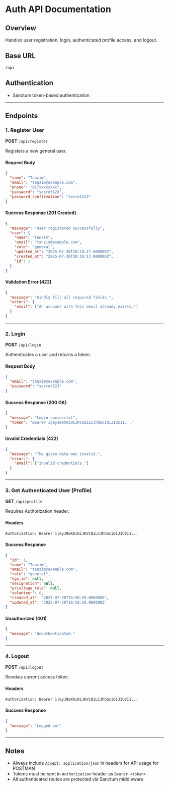 # Auth API Documentation

## Overview
Handles user registration, login, authenticated profile access, and logout.

## Base URL
```
/api
```

## Authentication
- Sanctum token-based authentication

---

## Endpoints

### 1. Register User
**POST** `/api/register`

Registers a new general user.

#### Request Body
```json
{
  "name": "Tanzim",
  "email": "tanzim@example.com",
  "phone": "017xxxxxxxx",
  "password": "secret123",
  "password_confirmation": "secret123"
}
```

#### Success Response (201 Created)
```json
{
  "message": "User registered successfully",
  "user": {
    "name": "Tanzim",
    "email": "tanzim@example.com",
    "role": "general",
    "updated_at": "2025-07-30T20:19:17.000000Z",
    "created_at": "2025-07-30T20:19:17.000000Z",
    "id": 1
  }
}
```

#### Validation Error (422)
```json
{
  "message": "Kindly fill all required fields.",
  "errors": {
    "email": ["An account with this email already exists."]
  }
}
```

---

### 2. Login
**POST** `/api/login`

Authenticates a user and returns a token.

#### Request Body
```json
{
  "email": "tanzim@example.com",
  "password": "secret123"
}
```

#### Success Response (200 OK)
```json
{
  "message": "Login successful",
  "token": "Bearer 1|eyJ0eXAiOiJKV1QiLCJhbGciOiJIUzI1..."
}
```

#### Invalid Credentials (422)
```json
{
  "message": "The given data was invalid.",
  "errors": {
    "email": ["Invalid credentials."]
  }
}
```

---

### 3. Get Authenticated User (Profile)
**GET** `/api/profile`

Requires Authorization header.

#### Headers
```
Authorization: Bearer 1|eyJ0eXAiOiJKV1QiLCJhbGciOiJIUzI1...
```

#### Success Response
```json
{
  "id": 1,
  "name": "Tanzim",
  "email": "tanzim@example.com",
  "role": "general",
  "ngo_id": null,
  "designation": null,
  "privilege_role": null,
  "volunteer": 0,
  "created_at": "2025-07-30T18:58:59.000000Z",
  "updated_at": "2025-07-30T18:58:59.000000Z"
}
```

#### Unauthorized (401)
```json
{
  "message": "Unauthenticated."
}
```

---

### 4. Logout
**POST** `/api/logout`

Revokes current access token.

#### Headers
```
Authorization: Bearer 1|eyJ0eXAiOiJKV1QiLCJhbGciOiJIUzI1...
```

#### Success Response
```json
{
  "message": "Logged out"
}
```

---

## Notes
- Always include `Accept: application/json` in headers for API usage for POSTMAN
- Tokens must be sent in `Authorization` header as `Bearer <token>`
- All authenticated routes are protected via Sanctum middleware
